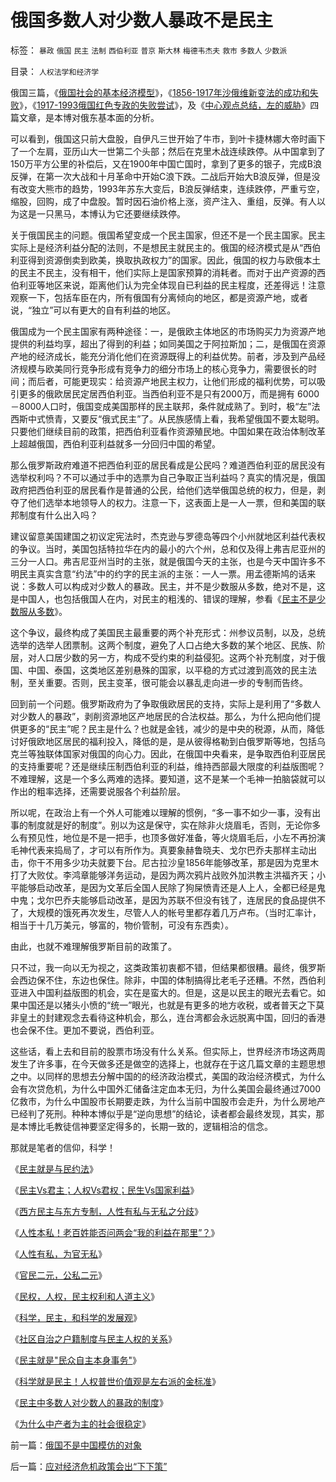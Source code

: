 # 俄国多数人对少数人暴政不是民主

标签： `暴政` `俄国` `民主` `法制` `西伯利亚` `普京` `斯大林` `梅德韦杰夫` `救市` `多数人` `少数派` 

目录： `人权法学和经济学`

俄国三篇，《[俄国社会的基本经济模型](../../../2008/10/3/俄国不是中国模仿的对象.md)》，《[1856-1917年沙俄维新变法的成功和失败](http://blog.sina.com.cn/s/blog_5563a64d0100aq6o.html)》，《[1917-1993俄国红色专政的失败尝试](http://blog.sina.com.cn/s/blog_5563a64d0100aqam.html)》，及《[中心观点总结，左的威胁](http://blog.sina.com.cn/s/blog_5563a64d0100aqn9.html)》四篇文章，是本博对俄东基本面的分析。



可以看到，俄国这只前大盘股，自伊凡三世开始了牛市，到叶卡捷林娜大帝时画下了一个左肩，亚历山大一世第二个头部；然后在克里木战连续跌停。从中国拿到了150万平方公里的补偿后，又在1900年中国亡国时，拿到了更多的银子，完成B浪反弹，在第一次大战和十月革命中开始C浪下跌。二战后开始大B浪反弹，但是没有改变大熊市的趋势，1993年苏东大变后，B浪反弹结束，连续跌停，严重亏空，缩股，回购，成了中盘股。暂时因石油价格上涨，资产注入、重组，反弹。有人以为这是一只黑马，本博认为它还要继续跌停。



关于俄国民主的问题。俄国希望变成一个民主国家，但还不是一个民主国家。民主实际上是经济利益分配的法则，不是想民主就民主的。俄国的经济模式是从“西伯利亚得到资源倒卖到欧美，换取执政权力”的国家。因此，俄国的权力与欧俄本土的民主不民主，没有相干，他们实际上是国家预算的消耗者。而对于出产资源的西伯利亚等地区来说，距离他们认为完全体现自已利益的民主程度，还差得远！注意观察一下，包括车臣在内，所有俄国有分离倾向的地区，都是资源产地，或者说，“独立”可以有更大的自有利益的地区。



俄国成为一个民主国家有两种途径：一，是俄欧主体地区的市场购买力为资源产地提供的利益均享，超出了得到的利益；如同美国之于阿拉斯加；二，是俄国在资源产地的经济成长，能充分消化他们在资源既得上的利益优势。前者，涉及到产品经济规模与欧美同行竞争形成有竞争力的细分市场上的核心竞争力，需要很长的时间；而后者，可能更现实：给资源产地民主权力，让他们形成的福利优势，可以吸引更多的俄欧居民定居西伯利亚。当西伯利亚不是只有2000万，而是拥有
6000－8000人口时，俄国变成美国那样的民主联邦，条件就成熟了。到时，极“左”法西斯中式愤青，又要反“俄式民主”了。从民族感情上看，我希望俄国不要太聪明。只要他们继续目前的政策，把西伯利亚看作资源殖民地。中国如果在政治体制改革上超越俄国，西伯利亚利益就多一分回归中国的希望。



那么俄罗斯政府难道不把西伯利亚的居民看成是公民吗？难道西伯利亚的居民没有选举权利吗？不可以通过手中的选票为自己争取正当利益吗？真实的情况是，俄国政府把西伯利亚的居民看作是普通的公民，给他们选举俄国总统的权力，但是，剥夺了他们选举本地领导人的权力。注意一下，这表面上是一人一票，但和美国的联邦制度有什么出入吗？



建议留意美国建国之初议定宪法时，杰克逊与罗德岛等四个小州就地区利益代表权的争议。当时，美国包括特拉华在内的最小的六个州，总和仅及得上弗吉尼亚州的三分一人口。弗吉尼亚州当时的主张，就是俄国今天的主张，也是今天中国许多不明民主真实含意“约法”中的约字的民主派的主张：一人一票。用孟德斯鸠的话来说：多数人可以构成对少数人的暴政。民主，并不是少数服从多数，绝对不是，这是中国人，也包括俄国人在内，对民主的粗浅的、错误的理解，参看《[民主不是少数服从多数](../../../2007/9/30/民主就是与民约法；法律并不是道德的上层建筑.md)》。



这个争议，最终构成了美国民主最重要的两个补充形式：州参议员制，以及，总统选举的选举人团票制。这两个制度，避免了人口占绝大多数的某个地区、民族、阶层，对人口居少数的另一方，构成不受约束的利益侵犯。这两个补充制度，对于俄国、中国、泰国，这类地区差别悬殊的国家，以平稳的方式过渡到高效的民主法制，至关重要。否则，民主变革，很可能会以暴乱走向进一步的专制而告终。



回到前一个问题。俄罗斯政府为了争取俄欧居民的支持，实际上是利用了“多数人对少数人的暴政”，剥削资源地区产地居民的合法权益。那么，为什么把向他们提供更多的“民主”呢？民主是什么？也就是金钱，减少的是中央的税源，从而，降低讨好俄欧地区居民的福利投入，降低的是，是从彼得格勒到白俄罗斯等地，包括乌克兰等独联体国家对俄国的向心力。因此，在俄国中央看来，是争取西伯利亚居民的支持重要呢？还是继续压制西伯利亚的利益，维持西部最大限度的利益版图呢？不难理解，这是一个多么两难的选择。要知道，这不是某一个毛神一拍脑袋就可以作出的粗率选择，还需要说服各个利益阶层。



所以呢，在政治上有一个外人可能难以理解的惯例，“多一事不如少一事，没有出事的制度就是好的制度”。别以为这是保守，实在除非火烧眉毛，否则，无论你多么有预见性，地位是不是一把手，也顶多做好准备，等火烧眉毛后，小左不再扮演毛神代表来捣局了，才可以有所作为。真要象赫鲁晓夫、戈尔巴乔夫那样主动出击，你干不用多少功夫就要下台。尼古拉沙皇1856年能够改革，那是因为克里木打了大败仗。李鸿章能够洋务运动，是因为两次鸦片战败外加洪教主洪福齐天；小平能够启动改革，是因为文革后全国人民除了狗屎愤青还是人上人，全都已经是鬼中鬼；戈尔巴乔夫能够启动改革，是因为苏联不但没有钱了，连居民的食品提供不了，大规模的饿死再次发生，尽管人人的帐号里都存着几万卢布。（当时汇率计，相当于十几万美元，够富的，物价管制，可没有东西卖）。



由此，也就不难理解俄罗斯目前的政策了。



只不过，我一向以无为视之，这类政策初衷都不错，但结果都很糟。最终，俄罗斯会西边保不住，东边也保住。除非，中国的体制搞得比老毛子还糟。不然，西伯利亚进入中国利益版图的机会，实在是蛮大的。但是，这是以民主的眼光去看它。如果中国还是以猪头小愤的“统一”眼光，也就是有更多的地方收税，或者普天之下莫非皇土的封建观念去看待这种机会，那么，连台湾都会永远脱离中国，回归的香港也会保不住。更加不要说，西伯利亚。



这些话，看上去和目前的股票市场没有什么关系。但实际上，世界经济市场这两周发生了许多事，在今天做多还是做空的选择上，也就存在于这几篇文章的主题思想之中。以同样的思想去分解中国的的经济政治模式，美国的政治经济模式，为什么会有次贷危机，为什么中国外汇储备注定血本无归，为什么美国会最终通过7000亿救市，为什么中国股市长期要走跌，为什么当前中国股市会走升，为什么房地产已经判了死刑。种种本博似乎是“逆向思想”的结论，读者都会最终发现，其实，那是本博比毛教徒信神要坚定得多的，长期一致的，逻辑相洽的信念。



那就是笔者的信仰，科学！



《[民主就是与民约法](../../../2007/9/30/民主就是与民约法；法律并不是道德的上层建筑.md)》

《[民主Vs君主；人权Vs君权；民生Vs国家利益](../../../2008/7/28/民主Vs君主；人权Vs君权；民生Vs国家利益.md)》

《[西方民主与东方专制，人性有私与无私之分歧](../../../2009/3/15/东西方民主：人性有私与无私之分歧.md)》

《[人性本私！老百姓能否问两会“我的利益在那里”？](../../../2009/3/15/人性本私！老百姓能否问两会“我的利益在那里”？.md)》

《[人性有私，为官无私](http://darthvad.blog.163.com/blog/static/533994702009425114911307/)》

《[官民二元，公私二元](../../../2008/10/17/官民二元之经济危机，小民百姓可能无路可逃.md)》

《[民权，人权，民主权利和人道主义](../../../2009/6/12/民权，人权，民主权利和人道主义.md)》

《[科学，民主，和科学的发展观](../../../2009/4/25/科学，民主和科学的发展观.md)》

《[社区自治之户籍制度与民主人权的关系](../../../2009/3/8/社区自治之户籍制度与民主人权的关系.md)》

《[民主就是"民众自主本身事务"](../../../2009/3/6/民主就是&quot;民众自主本身事务&quot;；社区自治的最大风险.md)》

《[科学就是民主！人权普世价值观是左右派的金标准](http://blog.sina.com.cn/s/blog_5563a64d0100c3aq.html)》

《[民主中多数人对少数人的暴政的制度](../../../2008/10/6/俄国多数人对少数人暴政不是民主.md)》

《[为什么中产者为主的社会很稳定](../../../2008/7/20/为什么中产者为主的社会很稳定.md)》

前一篇：[俄国不是中国模仿的对象](../../../2008/10/3/俄国不是中国模仿的对象.md)

后一篇：[应对经济危机政策会出“下下策”](../../../2008/10/8/应对经济危机政策会出“下下策”.md)